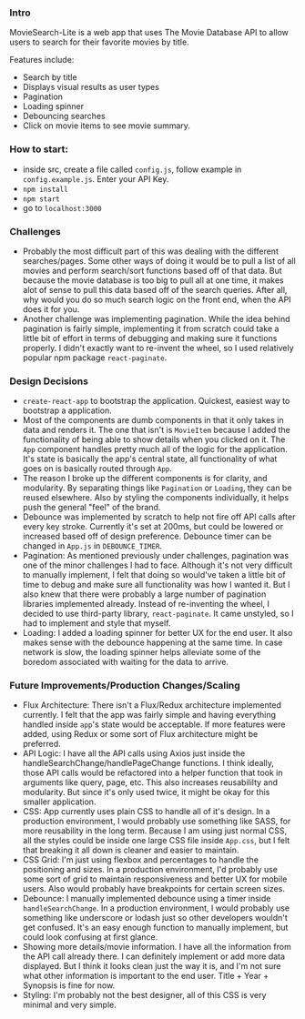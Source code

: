 ### Intro
MovieSearch-Lite is a web app that uses The Movie Database API to allow users to search for their favorite movies by title.

Features include:
- Search by title
- Displays visual results as user types
- Pagination
- Loading spinner
- Debouncing searches
- Click on movie items to see movie summary.

### How to start:

- inside src, create a file called `config.js`, follow example in `config.example.js`. Enter your API Key.
- `npm install`
- `npm start`
- go to `localhost:3000`

### Challenges

- Probably the most difficult part of this was dealing with the different searches/pages. Some other ways of doing it would be to pull a list of all movies and perform search/sort functions based off of that data. But because the movie database is too big to pull all at one time, it makes alot of sense to pull this data based off of the search queries. After all, why would you do so much search logic on the front end, when the API does it for you.
- Another challenge was implementing pagination. While the idea behind pagination is fairly simple, implementing it from scratch could take a little bit of effort in terms of debugging and making sure it functions properly. I didn't exactly want to re-invent the wheel, so I used relatively popular npm package `react-paginate`.

### Design Decisions
- `create-react-app` to bootstrap the application. Quickest, easiest way to bootstrap a application.
- Most of the components are dumb components in that it only takes in data and renders it. The one that isn't is `MovieItem` because I added the functionality of being able to show details when you clicked on it. The `App` component handles pretty much all of the logic for the application. It's state is basically the app's central state, all functionality of what goes on is basically routed through `App`.
- The reason I broke up the different components is for clarity, and modularity. By separating things like `Pagination` or `Loading`, they can be reused elsewhere. Also by styling the components individually, it helps push the general "feel" of the brand.
- Debounce was implemented by scratch to help not fire off API calls after every key stroke. Currently it's set at 200ms, but could be lowered or increased based off of design preference. Debounce timer can be changed in `App.js` in `DEBOUNCE_TIMER`.
- Pagination: As mentioned previously under challenges, pagination was one of the minor challenges I had to face. Although it's not very difficult to manually implement, I felt that doing so would've taken a little bit of time to debug and make sure all functionality was how I wanted it. But I also knew that there were probably a large number of pagination libraries implemented already. Instead of re-inventing the wheel, I decided to use third-party library, `react-paginate`. It came unstyled, so I had to implement and style that myself.
- Loading: I added a loading spinner for better UX for the end user. It also makes sense with the debounce happening at the same time. In case network is slow, the loading spinner helps alleviate some of the boredom associated with waiting for the data to arrive.

### Future Improvements/Production Changes/Scaling
- Flux Architecture: There isn't a Flux/Redux architecture implemented currently. I felt that the app was fairly simple and having everything handled inside `app`'s state would be acceptable. If more features were added, using Redux or some sort of Flux architecture might be preferred.
- API Logic: I have all the API calls using Axios just inside the handleSearchChange/handlePageChange functions. I think ideally, those API calls would be refactored into a helper function that took in arguments like query, page, etc. This also increases reusabililty and modularity. But since it's only used twice, it might be okay for this smaller application.
- CSS: App currently uses plain CSS to handle all of it's design. In a production environment, I would probably use something like SASS, for more reusability in the long term. Because I am using just normal CSS, all the styles could be inside one large CSS file inside `App.css`, but I felt that breaking it all down is cleaner and easier to maintain.
- CSS Grid: I'm just using flexbox and percentages to handle the positioning and sizes. In a production environment, I'd probably use some sort of grid to maintain responsiveness and better UX for mobile users. Also would probably have breakpoints for certain screen sizes.
- Debounce: I manually implemented debounce using a timer inside `handleSearchChange`. In a production environment, I would probably use something like underscore or lodash just so other developers wouldn't get confused. It's an easy enough function to manually implement, but could look confusing at first glance.
- Showing more details/movie information. I have all the information from the API call already there. I can definitely implement or add more data displayed. But I think it looks clean just the way it is, and I'm not sure what other information is important to the end user. Title + Year + Synopsis is fine for now.
- Styling: I'm probably not the best designer, all of this CSS is very minimal and very simple.